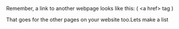 





Remember, a link to another webpage looks like this: \( &lt;a href&gt; tag \)

That goes for the other pages on your website too.Lets make a list

